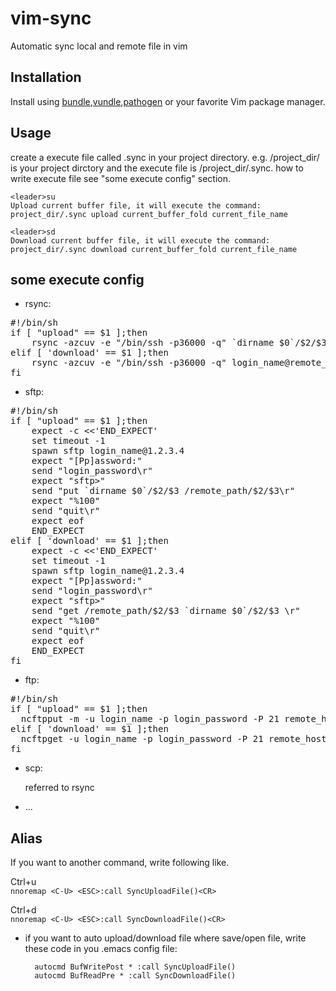 vim-sync
========

Automatic sync local and remote file in vim


Installation
----

Install using [bundle],[vundle],[pathogen] or your favorite Vim package manager.

Usage
----

create a execute file called .sync in your project directory.
e.g. /project_dir/ is your project dirctory and the execute file is /project_dir/.sync. how to write execute file see "some execute config" section.

    <leader>su
    Upload current buffer file, it will execute the command: project_dir/.sync upload current_buffer_fold current_file_name
    
    <leader>sd
    Download current buffer file, it will execute the command: project_dir/.sync download current_buffer_fold current_file_name

some execute config
----
* rsync:
<pre>
#!/bin/sh
if [ "upload" == $1 ];then
    rsync -azcuv -e "/bin/ssh -p36000 -q" `dirname $0`/$2/$3 login_name@remote_host:/remote_path/$2/$3
elif [ 'download' == $1 ];then
    rsync -azcuv -e "/bin/ssh -p36000 -q" login_name@remote_host:/remote_path/$2/$3 `dirname $0`/$2/$3
fi
</pre>
* sftp:
<pre>
#!/bin/sh
if [ "upload" == $1 ];then
    expect -c <<'END_EXPECT'
	set timeout -1
	spawn sftp login_name@1.2.3.4
	expect "[Pp]assword:"
	send "login_password\r"
	expect "sftp>"
	send "put `dirname $0`/$2/$3 /remote_path/$2/$3\r"
	expect "%100"
	send "quit\r"
	expect eof
	END_EXPECT
elif [ 'download' == $1 ];then
    expect -c <<'END_EXPECT'
	set timeout -1
	spawn sftp login_name@1.2.3.4
	expect "[Pp]assword:"
	send "login_password\r"
	expect "sftp>"
	send "get /remote_path/$2/$3 `dirname $0`/$2/$3 \r"
	expect "%100"
	send "quit\r"
	expect eof
	END_EXPECT
fi
</pre>
* ftp:
<pre>
#!/bin/sh
if [ "upload" == $1 ];then
  ncftpput -m -u login_name -p login_password -P 21 remote_host remote_path/$2 `dirname $0`/$2/$3
elif [ 'download' == $1 ];then
  ncftpget -u login_name -p login_password -P 21 remote_host `dirname $0`/$2 remote_path/$2/$3 
fi
</pre>

* scp:

    referred to rsync
* ...

Alias
----
  
If you want to another command, write following like.

Ctrl+u  
    `nnoremap <C-U> <ESC>:call SyncUploadFile()<CR>`
    
Ctrl+d  
    `nnoremap <C-U> <ESC>:call SyncDownloadFile()<CR>`
    
* if you want to auto upload/download file where save/open file, write these code in you .emacs config file:
 
        autocmd BufWritePost * :call SyncUploadFile()
        autocmd BufReadPre * :call SyncDownloadFile()

    
[bundle]:https://github.com/bundler/bundler/
[vundle]:https://github.com/gmarik/vundle/
[pathogen]:https://github.com/tpope/vim-pathogen/

